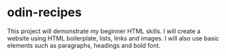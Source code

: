 # odin-recipes
This project will demonstrate my beginner HTML skills. I will create a website using HTML boilerplate, lists, links and images. I will also use basic elements such as paragraphs, headings and bold font. 